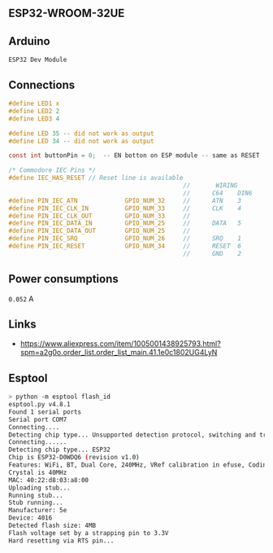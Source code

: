## ESP32-WROOM-32UE

## Arduino
`ESP32 Dev Module`

## Connections
```c
#define LED1 x
#define LED2 2
#define LED3 4

#define LED 35 -- did not work as output
#define LED 34 -- did not work as output

const int buttonPin = 0;  -- EN botton on ESP module -- same as RESET
```

```c
/* Commodore IEC Pins */
#define IEC_HAS_RESET // Reset line is available
                                                //       WIRING
                                                //      C64    DIN6
#define PIN_IEC_ATN             GPIO_NUM_32     //      ATN    3
#define PIN_IEC_CLK_IN          GPIO_NUM_33     //      CLK    4
#define PIN_IEC_CLK_OUT         GPIO_NUM_33     //
#define PIN_IEC_DATA_IN         GPIO_NUM_25     //      DATA   5
#define PIN_IEC_DATA_OUT        GPIO_NUM_25     //
#define PIN_IEC_SRQ             GPIO_NUM_26     //      SRQ    1
#define PIN_IEC_RESET           GPIO_NUM_34     //      RESET  6
                                                //      GND    2
```

## Power consumptions

`0.052` A

## Links
* https://www.aliexpress.com/item/1005001438925793.html?spm=a2g0o.order_list.order_list_main.41.1e0c1802UG4LyN


## Esptool

```sh
> python -m esptool flash_id
esptool.py v4.8.1
Found 1 serial ports
Serial port COM7
Connecting....
Detecting chip type... Unsupported detection protocol, switching and trying again...
Connecting......
Detecting chip type... ESP32
Chip is ESP32-D0WDQ6 (revision v1.0)
Features: WiFi, BT, Dual Core, 240MHz, VRef calibration in efuse, Coding Scheme None
Crystal is 40MHz
MAC: 40:22:d8:03:a8:00
Uploading stub...
Running stub...
Stub running...
Manufacturer: 5e
Device: 4016
Detected flash size: 4MB
Flash voltage set by a strapping pin to 3.3V
Hard resetting via RTS pin...
```